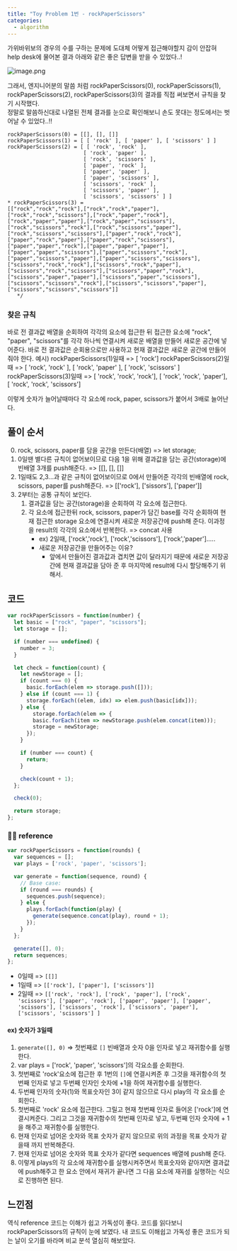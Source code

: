 ```yaml
---
title: "Toy Problem 1번 - rockPaperScissors"
categories:
  - algorithm
---
```


가위바위보의 경우의 수를 구하는 문제에 도대체 어떻게 접근해야할지 감이 안잡혀
help desk에 물어본 결과 아래와 같은 좋은 답변을 받을 수 있었다..!

![image.png](https://images.velog.io/post-images/yhe228/deab6720-2140-11ea-9c2e-09a6267319ca/image.png)

그래서, 엔지니어분의 말씀 처럼 rockPaperScissors(0), rockPaperScissors(1), rockPaperScissors(2), rockPaperScissors(3)의 결과를 직접 써보면서 규칙을 찾기 시작했다.  
정말로 말씀하신대로 나열된 전체 결과를 눈으로 확인해보니 손도 못대는 정도에서는 벗어날 수 있었다..!! 
```
rockPaperScissors(0) = [[], [], []]
rockPaperScissors(1) = [ [ 'rock' ], [ 'paper' ], [ 'scissors' ] ]
rockPaperScissors(2) = [ [ 'rock', 'rock' ],
                        [ 'rock', 'paper' ],
                        [ 'rock', 'scissors' ],
                        [ 'paper', 'rock' ],
                        [ 'paper', 'paper' ],
                        [ 'paper', 'scissors' ],
                        [ 'scissors', 'rock' ],
                        [ 'scissors', 'paper' ],
                        [ 'scissors', 'scissors' ] ]
* rockPaperScissors(3) = 
[["rock","rock","rock"],["rock","rock","paper"],
["rock","rock","scissors"],["rock","paper","rock"],
["rock","paper","paper"],["rock","paper","scissors"],
["rock","scissors","rock"],["rock","scissors","paper"],
["rock","scissors","scissors"],["paper","rock","rock"],
["paper","rock","paper"],["paper","rock","scissors"],
["paper","paper","rock"],["paper","paper","paper"],
["paper","paper","scissors"],["paper","scissors","rock"],
["paper","scissors","paper"],["paper","scissors","scissors"],
["scissors","rock","rock"],["scissors","rock","paper"],
["scissors","rock","scissors"],["scissors","paper","rock"],
["scissors","paper","paper"],["scissors","paper","scissors"],
["scissors","scissors","rock"],["scissors","scissors","paper"],
["scissors","scissors","scissors"]]
   */
```

### 찾은 규칙
바로 전 결과값 배열을 순회하여 각각의 요소에 접근한 뒤 접근한 요소에 "rock", "paper", "scissors"를 각각 하나씩 연결시켜 새로운 배열을 만들어 새로운 공간에 넣어준다.
바로 전 결과값은 순회용으로만 사용하고 현재 결과값은 새로운 공간에 만들어줘야 한다.
예시) 
rockPaperScissors(1)일때 => [ 'rock']
rockPaperScissors(2)일때 => [ 'rock', 'rock' ], [ 'rock', 'paper' ], [ 'rock', 'scissors' ]
rockPaperScissors(3)일때 => [ 'rock', 'rock', 'rock'], [ 'rock', 'rock', 'paper'], [ 'rock', 'rock', 'scissors']

이렇게 숫자가 늘어날때마다 각 요소에 rock, paper, scissors가 붙어서 3배로 늘어난다.

## 풀이 순서
0. rock, scissors, paper를 담을 공간을 만든다(배열) => let storage;
1. 0일땐 별다른 규칙이 없어보이므로 다음 1을 위해 결과값을 담는 공간(storage)에 빈배열 3개를 push해준다. => [[], [], []]
2. 1일때도 2,3...과 같은 규칙이 없어보이므로 0에서 만들어준 각각의 빈배열에 rock, scissors, paper를 push해준다. => [['rock'], ['sissors'], ['paper']]
3. 2부터는 공통 규칙이 보인다.
	1. 결과값을 담는 공간(storage)을 순회하여 각 요소에 접근한다.
    2. 각 요소에 접근한뒤 rock, scissors, paper가 담긴 base를 각각 순회하여 현재 접근한 storage 요소에 연결시켜 새로운 저장공간에 push해 준다. 이과정을 result의 각각의 요소에서 반복한다. => concat 사용
    	- ex) 2일때, ['rock','rock'], ['rock','scissors'], ['rock','paper'].....
        - 새로운 저장공간을 만들어주는 이유?
        	- 앞에서 만들어진 결과값과 겹치면 값이 달라지기 때문에 새로운 저장공간에 현재 결과값을 담아 준 후 마지막에 result에 다시 할당해주기 위해서.

## 코드

```js
var rockPaperScissors = function(number) {
  let basic = ["rock", "paper", "scissors"];
  let storage = [];

  if (number === undefined) {
    number = 3;
  }

  let check = function(count) {
    let newStorage = [];
    if (count === 0) {
      basic.forEach(elem => storage.push([]));
    } else if (count === 1) {
      storage.forEach((elem, idx) => elem.push(basic[idx]));
    } else {
        storage.forEach(elem => {
        basic.forEach(item => newStorage.push(elem.concat(item)));
        storage = newStorage;
      });
    }

    if (number === count) {
      return;
    }

    check(count + 1);
  };

  check(0);

  return storage;
};
```



### 👨‍🏫 reference

```js
var rockPaperScissors = function(rounds) {
  var sequences = [];
  var plays = ['rock', 'paper', 'scissors'];

  var generate = function(sequence, round) {
    // Base case:
    if (round === rounds) {
      sequences.push(sequence);
    } else {
      plays.forEach(function(play) {
        generate(sequence.concat(play), round + 1);
      });
    }
  };

  generate([], 0);
  return sequences;
};
```
- 0일때 => ` [[]] `  
- 1일때 => `[['rock'], ['paper'], ['scissors']]` 
- 2일때 => `[['rock', 'rock'], ['rock', 'paper'], ['rock', 'scissors'], ['paper', 'rock'], ['paper', 'paper'], ['paper', 'scissors'], ['scissors', 'rock'], ['scissors', 'paper'], ['scissors', 'scissors'] ]`

#### ex) 숫자가 3일때
1. `generate([], 0)` => 첫번째로 `[]` 빈배열과 숫자 0을 인자로 넣고 재귀함수를 실행한다.
2.  var plays = ['rock', 'paper', 'scissors']의 각요소를 순회한다.
3. 첫번째로 'rock'요소에 접근한 후 1번의 `[]`에 연결시켜준 후 그것을 재귀함수의 첫번째 인자로 넣고 두번째 인자인 숫자에 +1을 하여 재귀함수를 실행한다.
4. 두번째 인자의 숫자(1)와 목표숫자인 3이 같지 않으므로 다시 play의 각 요소를 순회한다.
5. 첫번째로 'rock' 요소에 접근한다. 그릴고 현재 첫번째 인자로 들어온 ['rock']에 연결시켜준다. 그리고 그것을 재귀함수의 첫번째 인자로 넣고, 두번째 인자 숫자에 + 1을 해주고 재귀함수를 실행한다.
6. 현재 인자로 넘어온 숫자와 목표 숫자가 같지 않으므로 위의 과정을 목표 숫자가 같을때 까지 반복해준다.
7. 현재 인자로 넘어온 숫자와 목표 숫자가 같다면 sequences 배열에 push해 준다.
8. 이렇게 plays의 각 요소에 재귀함수를 실행시켜주면서 목표숫자와 같아지면 결과값에 push해주고 한 요소 안에서 재귀가 끝나면 그 다음 요소에 재귀를 실행하는 식으로 진행하면 된다.

## 느낀점
역식 reference 코드는 이해가 쉽고 가독성이 좋다. 코드를 읽다보니 rockPaperScissors의 규칙이 눈에 보였다.
내 코드도 이해쉽고 가독성 좋은 코드가 되는 날이 오기를 바라며 비교 분석 열심히 해보았다.
